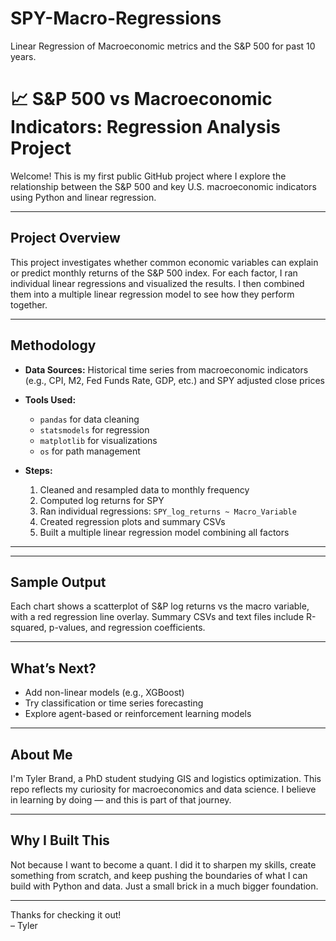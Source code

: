 # SPY-Macro-Regressions
Linear Regression of Macroeconomic metrics and the S&amp;P 500 for past 10 years.

# 📈 S&P 500 vs Macroeconomic Indicators: Regression Analysis Project

Welcome! This is my first public GitHub project where I explore the relationship between the S&P 500 and key U.S. macroeconomic indicators using Python and linear regression.

---

## Project Overview

This project investigates whether common economic variables can explain or predict monthly returns of the S&P 500 index. For each factor, I ran individual linear regressions and visualized the results. I then combined them into a multiple linear regression model to see how they perform together.

---

## Methodology

- **Data Sources:** Historical time series from macroeconomic indicators (e.g., CPI, M2, Fed Funds Rate, GDP, etc.) and SPY adjusted close prices
- **Tools Used:**  
  - `pandas` for data cleaning  
  - `statsmodels` for regression  
  - `matplotlib` for visualizations  
  - `os` for path management

- **Steps:**
  1. Cleaned and resampled data to monthly frequency
  2. Computed log returns for SPY
  3. Ran individual regressions: `SPY_log_returns ~ Macro_Variable`
  4. Created regression plots and summary CSVs
  5. Built a multiple linear regression model combining all factors

---


---

## Sample Output

Each chart shows a scatterplot of S&P log returns vs the macro variable, with a red regression line overlay. Summary CSVs and text files include R-squared, p-values, and regression coefficients.

---

## What’s Next?

- Add non-linear models (e.g., XGBoost)
- Try classification or time series forecasting
- Explore agent-based or reinforcement learning models


---

## About Me

I'm Tyler Brand, a PhD student studying GIS and logistics optimization. This repo reflects my curiosity for macroeconomics and data science. I believe in learning by doing — and this is part of that journey.

---

## Why I Built This

Not because I want to become a quant. I did it to sharpen my skills, create something from scratch, and keep pushing the boundaries of what I can build with Python and data. Just a small brick in a much bigger foundation.

---

Thanks for checking it out!  
– Tyler




